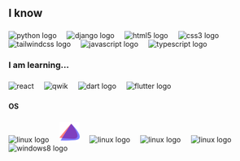 <h2 align="left">I know</h2>

###

<div align="left">
  <img src="https://cdn.jsdelivr.net/gh/devicons/devicon/icons/python/python-original.svg" height="40" alt="python logo"  />
  <img width="12" />
  <img src="https://cdn.jsdelivr.net/gh/devicons/devicon/icons/django/django-plain.svg" height="40" alt="django logo"  />
  <img width="12" />
  <img src="https://cdn.jsdelivr.net/gh/devicons/devicon/icons/html5/html5-original.svg" height="40" alt="html5 logo"  />
  <img width="12" />
  <img src="https://cdn.jsdelivr.net/gh/devicons/devicon/icons/css3/css3-original.svg" height="40" alt="css3 logo"  />
  <img width="12" />
  <img src="https://cdn.simpleicons.org/tailwindcss/06B6D4" height="40" alt="tailwindcss logo"  />
  <img width="12" />
  <img src="https://cdn.jsdelivr.net/gh/devicons/devicon/icons/javascript/javascript-original.svg" height="40" alt="javascript logo"  />
  <img width="12" />
  <img src="https://cdn.jsdelivr.net/gh/devicons/devicon/icons/typescript/typescript-original.svg" height="40" alt="typescript logo"  />
  <img width="12" />


</div>

###

<h3 align="left">I am learning...</h3>

###

<div align="left">
  <img src="https://cdn.discordapp.com/attachments/982116594543099924/1156978127323545610/react_logo-512.png?ex=6516ef59&is=65159dd9&hm=ccb286464a244688c4ecc98bab63c8bfdc11080a0baf5f8047b4e9f72c8d4187&" height="40" alt="react"  />
  <img width="12" />
  <img src="https://cdn.discordapp.com/attachments/982116594543099924/1147926197955739769/qwik-logo-4D2D8CA440-seeklogo.png" height="40" alt="qwik"  />
  <img width="12" />
  <img src="https://cdn.jsdelivr.net/gh/devicons/devicon/icons/dart/dart-original.svg" height="40" alt="dart logo"  />
  <img width="12" />
  <img src="https://cdn.jsdelivr.net/gh/devicons/devicon/icons/flutter/flutter-original.svg" height="40" alt="flutter logo"  />
</div>

###

<h4 align="left">OS</h4>

###

<div align="left">
  <img src="https://cdn.discordapp.com/attachments/982116594543099924/1169454841232379975/pngwing.com.png?ex=655576b1&is=654301b1&hm=821301078a74e79a58f8569ae64d4a81a9bf9ee50105fedfc343c3de84c01b21&" height="40" alt="linux logo"  />
   <img width="12" />
  <img src="https://raw.githubusercontent.com/endeavouros-team/endeavouros-theming/master/endeavouros-icon.png" height="40" alt="linux logo"  />
   <img width="12" />
    <img src="https://upload.wikimedia.org/wikipedia/commons/thumb/3/35/Tux.svg/1727px-Tux.svg.png" height="40" alt="linux logo"  />
  <img width="12" />
  <img src="https://brandslogos.com/wp-content/uploads/images/large/ubuntu-logo.png" height="40" alt="linux logo"  />
    <img width="12" />
  <img src="https://gitlab.com/uploads/-/system/project/avatar/45813059/garuda-hyprland.png" height="40" alt="linux logo"  />
  <img width="12" />
  <img src="https://cdn.jsdelivr.net/gh/devicons/devicon/icons/windows8/windows8-original.svg" height="40" alt="windows8 logo"  />
</div>
